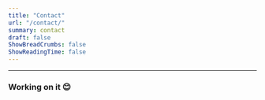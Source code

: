 ```yaml
---
title: "Contact"
url: "/contact/"
summary: contact
draft: false
ShowBreadCrumbs: false
ShowReadingTime: false
---
```

---
### **Working on it 😊**